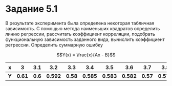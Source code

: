 # Задание 5.1

В результате эксперимента была определена некоторая табличная зависимость. С помощью метода наименьших квадратов определить линию регрессии, рассчитать коэффициент корреляции, подобрать функциональную зависимость заданного вида, вычислить коэффициент регрессии. Определить суммарную ошибку

$$Y(x) = \frac{x}{Ax - B}$$

| x | 3 | 3.1 | 3.2 | 3.3 | 3.4 | 3.5 | 3.6 | 3.7 | 3.8 | 3.9 |
| - | - | - | - | - | - | - | - | - | - | - |
| __Y__ | __0.61__ | __0.6__ | __0.592__ | __0.58__ | __0.585__ | __0.583__ | __0.582__ | __0.57__ | __0.572__ | __0.571__ |    
